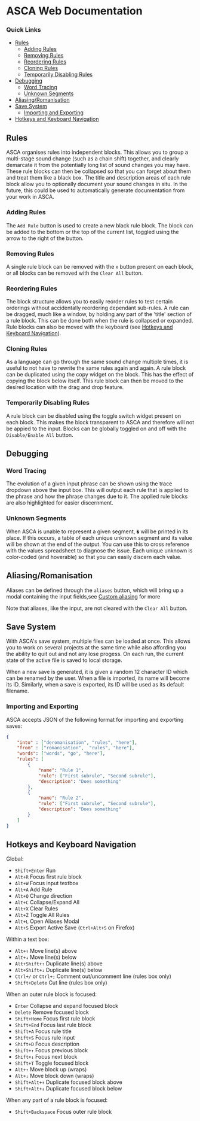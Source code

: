 # ASCA Web Documentation

### Quick Links
* [Rules](#rules)
    * [Adding Rules](#adding-rules)
    * [Removing Rules](#removing-rules)
    * [Reordering Rules](#reordering-rules)
    * [Cloning Rules](#cloning-rules)
    * [Temporarily Disabling Rules](#temporarily-disabling-rules)
* [Debugging](#debugging)
    * [Word Tracing](#word-tracing)
    * [Unknown Segments](#unknown-segments)
* [Aliasing/Romanisation](#aliasingromanisation)
* [Save System](#save-system)
    * [Importing and Exporting](#importing-and-exporting)
* [Hotkeys and Keyboard Navigation](#hotkeys-and-keyboard-navigation)

## Rules

ASCA organises rules into independent blocks. This allows you to group a multi-stage sound change (such as a chain shift) together, 
and clearly demarcate it from the potentially long list of sound changes you may have. These rule blocks can then be collapsed so that 
you can forget about them and treat them like a black box. The title and description areas of each rule block allow you to optionally 
document your sound changes in situ. In the future, this could be used to automatically generate documentation from your work in ASCA. 

### Adding Rules
The `Add Rule` button is used to create a new black rule block. The block can be added to the bottom or the top of the current list, 
toggled using the arrow to the right of the button.

### Removing Rules
A single rule block can be removed with the `x` button present on each block, or all blocks can be removed with the `Clear All` button.

### Reordering Rules
The block structure allows you to easily reorder rules to test certain orderings without accidentally reordering dependant sub-rules. A 
rule can be dragged, much like a window, by holding any part of the 'title' section of a rule block. This can be done both when the rule 
is collapsed or expanded. Rule blocks can also be moved with the keyboard (see [Hotkeys and Keyboard Navigation](#hotkeys-and-keyboard-navigation)).

### Cloning Rules
As a language can go through the same sound change multiple times, it is useful to not have to rewrite the same rules again and again. 
A rule block can be duplicated using the copy widget on the block. This has the effect of copying the block below itself. This rule block 
can then be moved to the desired location with the drag and drop feature.

### Temporarily Disabling Rules
A rule block can be disabled using the toggle switch widget present on each block. This makes the block transparent to ASCA and therefore 
will not be appied to the input.
Blocks can be globally toggled on and off with the `Disable/Enable All` button.

## Debugging
### Word Tracing
The evolution of a given input phrase can be shown using the trace dropdown above the input box. This will output each rule that is applied to 
the phrase and how the phrase changes due to it. The applied rule blocks are also highlighted for easier discernment.

### Unknown Segments
When ASCA is unable to represent a given segment, `�` will be printed in its place. If this occurs, a table of each unique unknown segment and its 
value will be shown at the end of the output. You can use this to cross reference with the values spreadsheet to diagnose the issue. Each unique 
unknown is color-coded (and hoverable) so that you can easily discern each value.

## Aliasing/Romanisation
Aliases can be defined through the `aliases` button, which will bring up a modal containing the input fields,see [Custom aliasing](./doc.md#custom-aliasing--deromanisation) 
for more

Note that aliases, like the input, are not cleared with the `Clear All` button.

## Save System
With ASCA's save system, multiple files can be loaded at once. This allows you to work on several projects at the same time while 
also affording you the ability to quit out and not any lose progess. On each run, the current state of the active file is 
saved to local storage. 

When a new save is generated, it is given a random 12 character ID which can be renamed by the user. When 
a file is imported, its name will become its ID. Similarly, when a save is exported, its ID will be used as its default filename.

### Importing and Exporting

ASCA accepts JSON of the following format for importing and exporting saves:

``` JSON
{
    "into" : ["deromanisation", "rules", "here"],
    "from" : ["romanisation",  "rules", "here"],
    "words": ["words", "go", "here"],
    "rules": [
        {
            "name": "Rule 1",
            "rule": ["First subrule", "Second subrule"],
            "description": "Does something"
        },
        {
            "name": "Rule 2",
            "rule": ["First subrule", "Second subrule"],
            "description": "Does something"
        }
    ]
}
```

## Hotkeys and Keyboard Navigation

Global:
* `Shift+Enter` Run
* `Alt+R` Focus first rule block
* `Alt+W` Focus input textbox
* `Alt+A` Add Rule
* `Alt+Q` Change direction
* `Alt+C` Collapse/Expand All
* `Alt+X` Clear Rules
* `Alt+Z` Toggle All Rules
* `Alt+L` Open Aliases Modal
* `Alt+S` Export Active Save (`Ctrl+Alt+S` on Firefox)

Within a text box:
* `Alt+↑` Move line(s) above
* `Alt+↓` Move line(s) below
* `Alt+Shift+↑` Duplicate line(s) above
* `Alt+Shift+↓` Duplicate line(s) below
* `Ctrl+/` or `Ctrl+;` Comment out/uncomment line (rules box only)
* `Shift+Delete` Cut line (rules box only)

When an outer rule block is focused:
* `Enter`   Collapse and expand focused block
* `Delete`  Remove focused block
* `Shift+Home` Focus first rule block
* `Shift+End`  Focus last rule block
* `Shift+A` Focus rule title
* `Shift+S` Focus rule input
* `Shift+D` Focus description
* `Shift+↑` Focus previous block
* `Shift+↓` Focus next block
* `Shift+T` Toggle focused block
* `Alt+↑`   Move block up (wraps)
* `Alt+↓`   Move block down (wraps)
* `Shift+Alt+↑`   Duplicate focused block above
* `Shift+Alt+↓`   Duplicate focused block below

When any part of a rule block is focused:
* `Shift+Backspace` Focus outer rule block